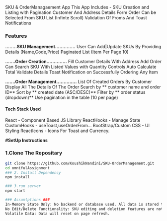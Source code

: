 SKU & OrderManagaement App
This App Includes - 
SKU Creation and Listing with Pagination
Customer And Address Details Form
Order Can be Selected From SKU List (Infinte Scroll)
Validation Of Froms And Toast Notifications

### Features ###

**........SKU Management..............**
User Can Add|Update SKUs By Providing Details (Name,Code,Price)
Paginated List (Item Per Page 10)

**.......Order Creation..............**
Fill Customer Details With Address
Add Order 
Can Search SKU With Listed Values with Quantity Controls
Auto Calculate Total
Validate Details
Toast Notification on Successfully Ordering Any Item

**.......Order Management..............**
List Of Created Orders By Customer
Display All The Details Of The Order
Search by ** customer name and order ID**
Sort by ** created date (ASC/DESC)**
Filter by ** order status (dropdown)**
Use pagination in the table (10 per page)

#### Tech Stack Used ###
React - Component Based JS Library
ReactHooks - Manage State
CustomHooks - useToast,useOrderFrom...
BootStrap/Custom CSS - UI Styling
ReactIcons - Icons For Toast and Currency.


**#SetUp Instructions**

### 1.Clone The Repositary
```bash
git clone https://github.com/KoushikNandini/SKU-OrderManagement.git
cd omnifulAssignment
### 2. Install Dependency
npm install

### 3.run server
npm start

### Assumtptions ###
In-Memory State Only: No backend or database used. All data is stored temporarily in React state.
No Edit/Delete Functionality: SKU editing and deletion features are not implemented — only creation is supported.
Volatile Data: Data will reset on page refresh.
